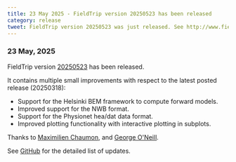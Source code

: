 ```yaml
---
title: 23 May 2025 - FieldTrip version 20250523 has been released
category: release
tweet: FieldTrip version 20250523 was just released. See http://www.fieldtriptoolbox.org/#23-may-2025
---
```


### 23 May, 2025

FieldTrip version [20250523](http://github.com/fieldtrip/fieldtrip/releases/tag/20250523) has been released.

It contains multiple small improvements with respect to the latest posted release (20250318):
- Support for the Helsinki BEM framework to compute forward models.
- Improved support for the NWB format.
- Support for the Physionet hea/dat data format.
- Improved plotting functionality with interactive plotting in subplots.

Thanks to [Maximilien Chaumon](https://github.com/dnacombo), and [George O'Neill](https://georgeoneill.github.io).

See [GitHub](https://github.com/fieldtrip/fieldtrip/compare/20250318...20250523) for the detailed list of updates.
